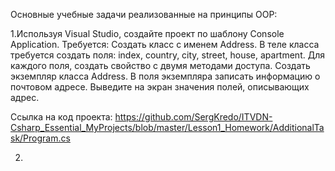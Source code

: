 Основные учебные задачи реализованные на принципы OOP:

1.Используя Visual Studio, создайте проект по шаблону Console Application.
Требуется:
Создать класс с именем Address.
В теле класса требуется создать поля: index, country, city, street, house, apartment. Для каждого
поля, создать свойство с двумя методами доступа.
Создать экземпляр класса Address.
В поля экземпляра записать информацию о почтовом адресе.
Выведите на экран значения полей, описывающих адрес.

Ссылка на код проекта: https://github.com/SergKredo/ITVDN-Csharp_Essential_MyProjects/blob/master/Lesson1_Homework/AdditionalTask/Program.cs


2.
